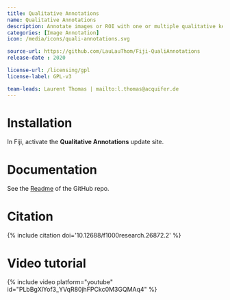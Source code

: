 ```yaml
---
title: Qualitative Annotations
name: Qualitative Annotations
description: Annotate images or ROI with one or multiple qualitative keywords
categories: [Image Annotation]
icon: /media/icons/quali-annotations.svg

source-url: https://github.com/LauLauThom/Fiji-QualiAnnotations
release-date : 2020

license-url: /licensing/gpl
license-label: GPL-v3

team-leads: Laurent Thomas | mailto:l.thomas@acquifer.de
---
```


# Installation

In Fiji, activate the **Qualitative Annotations** update site.  

# Documentation

See the [Readme](https://github.com/LauLauThom/Fiji-QualiAnnotations#readme) of the GitHub repo.

# Citation

{% include citation doi='10.12688/f1000research.26872.2' %}

# Video tutorial

{% include video platform="youtube" id="PLbBgXlYof3_YVqR80jhFPCkc0M3GQMAq4" %} 
